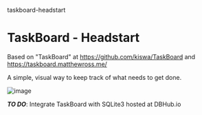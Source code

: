 taskboard-headstart
# TaskBoard - Headstart

Based on "TaskBoard" at https://github.com/kiswa/TaskBoard and https://taskboard.matthewross.me/

A simple, visual way to keep track of what needs to get done.

![image](https://user-images.githubusercontent.com/12828104/120192050-ff1d9880-c21a-11eb-88fe-4b7b885fe825.png)

***TO DO***: Integrate TaskBoard with SQLite3 hosted at DBHub.io
